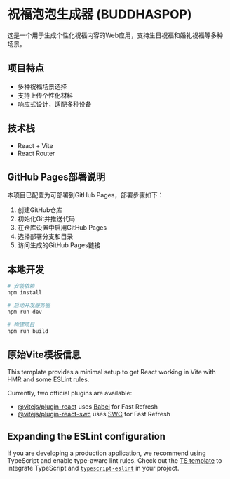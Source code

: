 # 祝福泡泡生成器 (BUDDHASPOP)

这是一个用于生成个性化祝福内容的Web应用，支持生日祝福和婚礼祝福等多种场景。

## 项目特点

- 多种祝福场景选择
- 支持上传个性化材料
- 响应式设计，适配多种设备

## 技术栈

- React + Vite
- React Router

## GitHub Pages部署说明

本项目已配置为可部署到GitHub Pages，部署步骤如下：

1. 创建GitHub仓库
2. 初始化Git并推送代码
3. 在仓库设置中启用GitHub Pages
4. 选择部署分支和目录
5. 访问生成的GitHub Pages链接

## 本地开发

```bash
# 安装依赖
npm install

# 启动开发服务器
npm run dev

# 构建项目
npm run build
```

## 原始Vite模板信息

This template provides a minimal setup to get React working in Vite with HMR and some ESLint rules.

Currently, two official plugins are available:

- [@vitejs/plugin-react](https://github.com/vitejs/vite-plugin-react/blob/main/packages/plugin-react/README.md) uses [Babel](https://babeljs.io/) for Fast Refresh
- [@vitejs/plugin-react-swc](https://github.com/vitejs/vite-plugin-react-swc) uses [SWC](https://swc.rs/) for Fast Refresh

## Expanding the ESLint configuration

If you are developing a production application, we recommend using TypeScript and enable type-aware lint rules. Check out the [TS template](https://github.com/vitejs/vite/tree/main/packages/create-vite/template-react-ts) to integrate TypeScript and [`typescript-eslint`](https://typescript-eslint.io) in your project.
